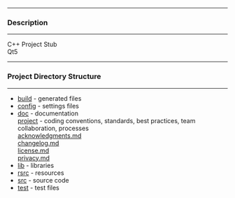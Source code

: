 ********************************************************************************
### Description
********************************************************************************
C++ Project Stub  
Qt5

********************************************************************************
### Project Directory Structure
********************************************************************************
* [build](./build) - generated files
* [config](./config) - settings files
* [doc](./doc) - documentation  
   [project](./project) - coding conventions, standards, best practices, team
   collaboration, processes  
   [acknowledgments.md](./doc/acknowledgments.md)  
   [changelog.md](./doc/changelog.md)  
   [license.md](./doc/license.md)  
   [privacy.md](./doc/privacy.md)  
* [lib](./lib) - libraries
* [rsrc](./rsrc) - resources
* [src](./src) - source code
* [test](./test) - test files
